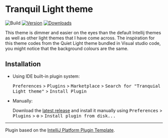 # Tranquil Light theme

![Build](https://github.com/lankydan/tranquil-light-intellij-theme/workflows/Build/badge.svg)
[![Version](https://img.shields.io/jetbrains/plugin/v/16159-tranquil-light-theme.svg)](https://plugins.jetbrains.com/plugin/16159-tranquil-light-theme)
[![Downloads](https://img.shields.io/jetbrains/plugin/d/16159-tranquil-light-theme.svg)](https://img.shields.io/jetbrains/plugin/d/16159-tranquil-light-theme)

<!-- Plugin description -->
This theme is dimmer and easier on the eyes than the default Intellij themes as well as other light themes that I have come across. The inspiration for this theme codes from the Quiet Light theme bundled in Visual studio code, you might notice that the background colours are the same.
<!-- Plugin description end -->

## Installation

- Using IDE built-in plugin system:
  
  <kbd>Preferences</kbd> > <kbd>Plugins</kbd> > <kbd>Marketplace</kbd> > <kbd>Search for "Tranquial Light theme"</kbd> >
  <kbd>Install Plugin</kbd>
  
- Manually:

  Download the [latest release](https://github.com/lankydan/tranquil-light-intellij-theme/releases/latest) and install it manually using
  <kbd>Preferences</kbd> > <kbd>Plugins</kbd> > <kbd>⚙️</kbd> > <kbd>Install plugin from disk...</kbd>


---
Plugin based on the [IntelliJ Platform Plugin Template][template].

[template]: https://github.com/JetBrains/intellij-platform-plugin-template
